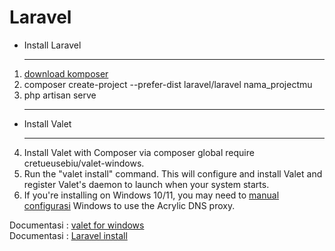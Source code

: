 # Laravel
 - Install Laravel <hr>  
 1. <a href="https://getcomposer.org/Composer-Setup.exe">download komposer</a> 
 2. composer create-project --prefer-dist laravel/laravel nama_projectmu
 3. php artisan serve <hr>
 - Install Valet <hr>
 4. Install Valet with Composer via composer global require cretueusebiu/valet-windows.
 5. Run the "valet install" command. This will configure and install Valet and register Valet's daemon to launch when your system starts.
 6. If you're installing on Windows 10/11, you may need to <a href="https://mayakron.altervista.org/support/acrylic/Windows10Configuration.htm">manual configurasi</a> Windows to use the Acrylic DNS proxy.
 
 Documentasi : <a href="https://packagist.org/packages/cretueusebiu/valet-windows">valet for windows</a> <br>
 Documentasi : <a href="https://laravel.com/docs/9.x/installation
">Laravel install</a>
